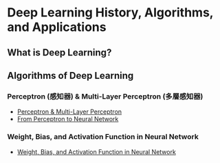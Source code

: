 # Deep Learning History, Algorithms, and Applications

## What is Deep Learning?

## Algorithms of Deep Learning

### Perceptron (感知器) & Multi-Layer Perceptron (多層感知器)
* [Perceptron & Multi-Layer Perceptron](perceptron/README.md)
* [From Perceptron to Neural Network](perceptron/README.md#from-perceptron-to-neural-network)

### Weight, Bias, and Activation Function in Neural Network
* [Weight, Bias, and Activation Function in Neural Network](weight-bias-activation_function/README.md)

